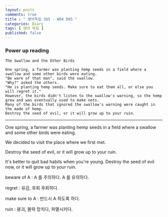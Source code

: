```yaml
---
layout: posts
comments: true
title : " 영어독립 365 - W04 D05 "
categories: Diary
tags: [ 영어 독립 ]
published: false
---
```


### Power up reading

```
The Swallow and the Other Birds

One spring, a farmer was planting hemp seeds in a field where a swallow and some other birds were eating.
"Be ware of that man", said the swallow.
"Why?" asked the others.
"He is planting hemp seeds. Make sure to eat them all, or else you will regret it."
However, the birds didn't listen to the swallow's warning, so the hemp grew and was eventually used to make nets.
Many of the birds that ignored the swallow's warning were caught in the made of hemp.
Destroy the seed of evil, or it will grow up to your ruin.
```
---

One spring, a farmer was planting hemp seeds in a field where a swallow and some other birds were eating.

We decided to visit the place where we first met.

Destroy the seed of evil, or it will grow up to your ruin.

It's better to quit bad habits when you're young.
Destroy the seed of evil now, or it will grow up to your ruin.

beware of A
 : A 를 주의하다. A 를 유의하다.

regret
 : 유감, 후회
   후회하다.

make sure to A
 : 반드시 A 하도록 하다.

ruin
 : 붕괴, 몰락
   망치다, 파멸시키다.

